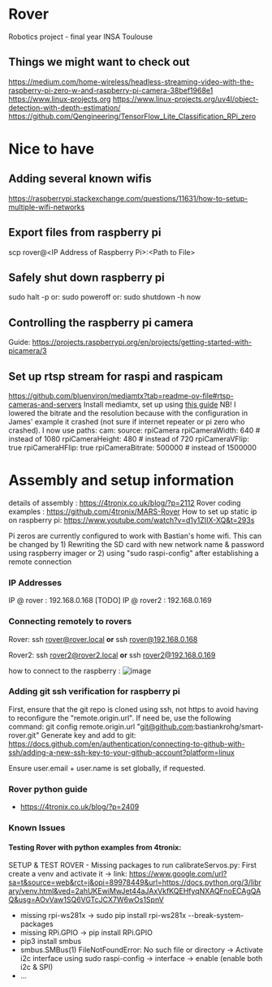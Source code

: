 # Rover
Robotics project - final year INSA Toulouse

## Things we might want to check out
https://medium.com/home-wireless/headless-streaming-video-with-the-raspberry-pi-zero-w-and-raspberry-pi-camera-38bef1968e1
https://www.linux-projects.org
https://www.linux-projects.org/uv4l/object-detection-with-depth-estimation/
https://github.com/Qengineering/TensorFlow_Lite_Classification_RPi_zero

# Nice to have
## Adding several known wifis
https://raspberrypi.stackexchange.com/questions/11631/how-to-setup-multiple-wifi-networks

## Export files from raspberry pi
scp rover@\<IP Address of Raspberry Pi>:\<Path to File> 

## Safely shut down raspberry pi
sudo halt -p
or: sudo poweroff
or: sudo shutdown -h now 

## Controlling the raspberry pi camera
Guide: https://projects.raspberrypi.org/en/projects/getting-started-with-picamera/3

## Set up rtsp stream for raspi and raspicam
https://github.com/bluenviron/mediamtx?tab=readme-ov-file#rtsp-cameras-and-servers
Install mediamtx, set up using [this guide]([url](https://james-batchelor.com/index.php/2023/11/10/install-mediamtx-on-raspbian-bookworm/))
NB! I lowered the bitrate and the resolution because with the configuration in James' example it crashed (not sure if internet repeater or pi zero who crashed).
I now use 
paths:
  cam:
    source: rpiCamera
    rpiCameraWidth: 640 # instead of 1080
    rpiCameraHeight: 480 # instead of 720
    rpiCameraVFlip: true
    rpiCameraHFlip: true
    rpiCameraBitrate: 500000 # instead of 1500000

# Assembly and setup information
details of assembly : https://4tronix.co.uk/blog/?p=2112
Rover coding examples : https://github.com/4tronix/MARS-Rover
How to set up static ip on raspberry pi: https://www.youtube.com/watch?v=d1y1ZIIX-XQ&t=293s

Pi zeros are currently configured to work with Bastian's home wifi. This can be changed by 1) Rewriting the SD card with new network name & password using raspberry imager or 2) using "sudo raspi-config" after establishing a remote connection

### IP Addresses
IP @ rover : 192.168.0.168 [TODO]
IP @ rover2 : 192.168.0.169

### Connecting remotely to rovers
Rover: ssh rover@rover.local **or** ssh rover@192.168.0.168

Rover2: ssh rover2@rover2.local **or** ssh rover2@192.168.0.169

how to connect to the raspberry :
![image](https://github.com/user-attachments/assets/ab559dd2-974e-4bb3-a19c-3d8b0c0d7cd0)

### Adding git ssh verification for raspberry pi
First, ensure that the git repo is cloned using ssh, not https to avoid having to reconfigure the "remote.origin.url".
If need be, use the following command: git config remote.origin.url "git@github.com:bastiankrohg/smart-rover.git"
Generate key and add to git:
https://docs.github.com/en/authentication/connecting-to-github-with-ssh/adding-a-new-ssh-key-to-your-github-account?platform=linux

Ensure user.email + user.name is set globally, if requested.

### Rover python guide
- https://4tronix.co.uk/blog/?p=2409

### Known Issues
#### Testing Rover with python examples from 4tronix:
SETUP & TEST ROVER - Missing packages to run calibrateServos.py:
First create a venv and activate it -> link: https://www.google.com/url?sa=t&source=web&rct=j&opi=89978449&url=https://docs.python.org/3/library/venv.html&ved=2ahUKEwiMwJet44aJAxVkfKQEHfyqNXAQFnoECAgQAQ&usg=AOvVaw1SQ6VGTcJCX7W6wOs1SpnV
- missing rpi-ws281x -> sudo pip install rpi-ws281x --break-system-packages
- missing RPi.GPIO -> pip install RPi.GPIO
- pip3 install smbus
- smbus.SMBus(1) FileNotFoundError: No such file or directory -> Activate i2c interface using sudo raspi-config -> interface -> enable (enable both i2c & SPI)
- ...


